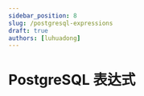 ```yaml
---
sidebar_position: 8
slug: /postgresql-expressions
draft: true
authors: [luhuadong]
---
```


# PostgreSQL 表达式

